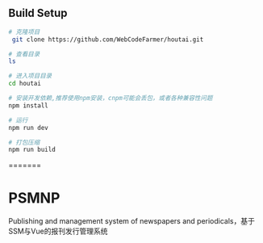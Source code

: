 
## Build Setup

``` bash
# 克隆项目 
 git clone https://github.com/WebCodeFarmer/houtai.git

# 查看目录
ls

# 进入项目目录
cd houtai

# 安装开发依赖,推荐使用npm安装，cnpm可能会丢包，或者各种兼容性问题
npm install

# 运行
npm run dev

# 打包压缩
npm run build
```

=======
# PSMNP
Publishing and management system of newspapers and periodicals，基于SSM与Vue的报刊发行管理系统
